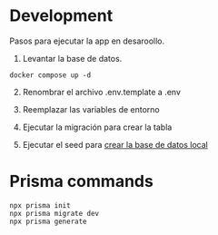 # Development 
Pasos para ejecutar la app en desaroollo.

1. Levantar la base de datos.
```
docker compose up -d
```
2. Renombrar el archivo .env.template a .env

3. Reemplazar las variables de entorno

4. Ejecutar la migración para crear la tabla

5. Ejecutar el seed para [crear la base de datos local](localhost:3000/api/seed)

# Prisma commands
```
npx prisma init
npx prisma migrate dev
npx prisma generate
```
